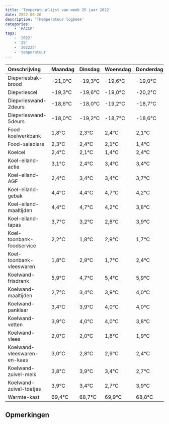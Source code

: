 ```yaml
---
title: 'Temperatuurlijst van week 25 jaar 2022'
date: 2022-06-26
description: 'Themperatuur logboek'
categories:
    - 'HACCP'
tags:
    - '2022'
    - '25'
    - '202225'
    - 'temperatuur'
---
```

|Omschrijving|Maandag|Dinsdag|Woensdag|Donderdag|Vrijdag|Zaterdag|Zondag|
|:---|:---|:---|:---|:---|:---|:---|:---|
|Diepvriesbak-brood|-21,0°C|-19,3°C|-19,6°C|-19,0°C|-20,2°C|-19,7°C|-19,6°C|
|Diepvriescel|-19,3°C|-19,6°C|-19,0°C|-20,2°C|-19,7°C|-19,6°C|-19,9°C|
|Diepvrieswand-2deurs|-18,6°C|-18,0°C|-19,2°C|-18,7°C|-18,6°C|-18,9°C|-19,6°C|
|Diepvrieswand-5deurs|-18,0°C|-19,2°C|-18,7°C|-18,6°C|-18,9°C|-19,6°C|-18,6°C|
|Food-koelwerkbank|1,8°C|2,3°C|2,4°C|2,1°C|1,4°C|2,4°C|2,4°C|
|Food-saladiare|2,3°C|2,4°C|2,1°C|1,4°C|2,4°C|2,4°C|2,7°C|
|Koelcel|2,4°C|2,1°C|1,4°C|2,4°C|2,4°C|2,7°C|2,2°C|
|Koel-eiland-actie|3,1°C|2,4°C|3,4°C|3,4°C|3,7°C|3,2°C|2,8°C|
|Koel-eiland-AGF|2,4°C|3,4°C|3,4°C|3,7°C|3,2°C|2,8°C|3,9°C|
|Koel-eiland-gebak|4,4°C|4,4°C|4,7°C|4,2°C|3,8°C|4,9°C|3,7°C|
|Koel-eiland-maaltijden|4,4°C|4,7°C|4,2°C|3,8°C|4,9°C|3,7°C|4,4°C|
|Koel-eiland-tapas|3,7°C|3,2°C|2,8°C|3,9°C|2,7°C|3,4°C|3,9°C|
|Koel-toonbank-foodservice|2,2°C|1,8°C|2,9°C|1,7°C|2,4°C|2,9°C|3,0°C|
|Koel-toonbank-vleeswaren|1,8°C|2,9°C|1,7°C|2,4°C|2,9°C|3,0°C|3,0°C|
|Koelwand-frisdrank|5,9°C|4,7°C|5,4°C|5,9°C|6,0°C|6,0°C|5,8°C|
|Koelwand-maaltijden|2,7°C|3,4°C|3,9°C|4,0°C|4,0°C|3,8°C|3,9°C|
|Koelwand-panklaar|3,4°C|3,9°C|4,0°C|4,0°C|3,8°C|3,9°C|3,4°C|
|Koelwand-vetten|3,9°C|4,0°C|4,0°C|3,8°C|3,9°C|3,4°C|2,7°C|
|Koelwand-vlees|2,0°C|2,0°C|1,8°C|1,9°C|1,4°C|0,7°C|1,9°C|
|Koelwand-vleeswaren-en-kaas|3,0°C|2,8°C|2,9°C|2,4°C|1,7°C|2,9°C|1,8°C|
|Koelwand-zuivel-melk|3,8°C|3,9°C|3,4°C|2,7°C|3,9°C|2,8°C|3,6°C|
|Koelwand-zuivel-toetjes|3,9°C|3,4°C|2,7°C|3,9°C|2,8°C|3,6°C|3,2°C|
|Warmte-kast|69,4°C|68,7°C|69,9°C|68,8°C|69,6°C|69,2°C|69,7°C|

## Opmerkingen


